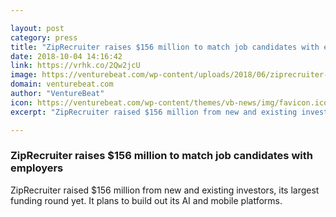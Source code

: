 ```yaml
---

layout: post
category: press
title: "ZipRecruiter raises $156 million to match job candidates with employers"
date: 2018-10-04 14:16:42
link: https://vrhk.co/2Qw2jcU
image: https://venturebeat.com/wp-content/uploads/2018/06/ziprecruiter-700x467-boring.jpg?fit=2800%2C1864&strip=all
domain: venturebeat.com
author: "VentureBeat"
icon: https://venturebeat.com/wp-content/themes/vb-news/img/favicon.ico
excerpt: "ZipRecruiter raised $156 million from new and existing investors, its largest funding round yet. It plans to build out its AI and mobile platforms."

---
```


### ZipRecruiter raises $156 million to match job candidates with employers

ZipRecruiter raised $156 million from new and existing investors, its largest funding round yet. It plans to build out its AI and mobile platforms.